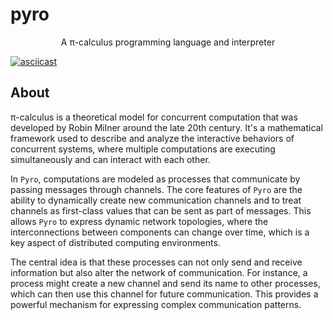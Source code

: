 # pyro

<div align="center">


  A π-calculus programming language and interpreter


</div>

[![asciicast](https://asciinema.org/a/4XCoctDj8Ugk65w4sVzgWrCAf.svg)](https://asciinema.org/a/4XCoctDj8Ugk65w4sVzgWrCAf)

## About

π-calculus is a theoretical model for concurrent computation that was developed by Robin Milner around the late 20th century.
It's a mathematical framework used to describe and analyze the interactive behaviors of concurrent systems, where multiple computations are executing simultaneously and can interact with each other.

In `Pyro`, computations are modeled as processes that communicate by passing messages through channels. The core features of `Pyro` are the ability to dynamically create new communication channels and to treat channels as first-class values that can be sent as part of messages. This allows `Pyro` to express dynamic network topologies, where the interconnections between components can change over time, which is a key aspect of distributed computing environments.

The central idea is that these processes can not only send and receive information but also alter the network of communication. For instance, a process might create a new channel and send its name to other processes, which can then use this channel for future communication. This provides a powerful mechanism for expressing complex communication patterns.
